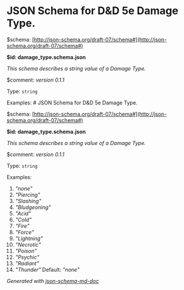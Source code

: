 # JSON Schema for D&D 5e Damage Type.

&#36;schema: [http://json-schema.org/draft-07/schema#](http://json-schema.org/draft-07/schema#)

<b id="damage_type.schema.json">&#36;id: damage_type.schema.json</b>

_This schema describes a string value of a Damage Type._

&#36;comment: _version 0.1.1_

Type: `string`

Examples: # JSON Schema for D&D 5e Damage Type.

&#36;schema: [http://json-schema.org/draft-07/schema#](http://json-schema.org/draft-07/schema#)

<b id="damage_type.schema.json">&#36;id: damage_type.schema.json</b>

_This schema describes a string value of a Damage Type._

&#36;comment: _version 0.1.1_

Type: `string`

Examples: 

 1. _"none"_
 2. _"Piercing"_
 3. _"Slashing"_
 4. _"Bludgeoning"_
 5. _"Acid"_
 6. _"Cold"_
 7. _"Fire"_
 8. _"Force"_
 9. _"Lightning"_
 10. _"Necrotic"_
 11. _"Poison"_
 12. _"Psychic"_
 13. _"Radiant"_
 14. _"Thunder"_
Default: _"none"_


_Generated with [json-schema-md-doc](https://brianwendt.github.io/json-schema-md-doc/)_